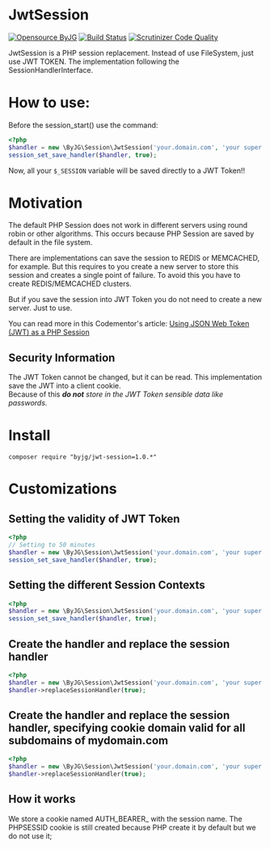 # JwtSession

[![Opensource ByJG](https://img.shields.io/badge/opensource-byjg.com-brightgreen.svg)](http://opensource.byjg.com)
[![Build Status](https://travis-ci.org/byjg/jwt-session.svg?branch=master)](https://travis-ci.org/byjg/jwt-session)
[![Scrutinizer Code Quality](https://scrutinizer-ci.com/g/byjg/jwt-session/badges/quality-score.png?b=master)](https://scrutinizer-ci.com/g/byjg/jwt-session/?branch=master)

JwtSession is a PHP session replacement. Instead of use FileSystem, just use JWT TOKEN. 
The implementation following the SessionHandlerInterface.

# How to use:

Before the session_start() use the command: 

```php
<?php
$handler = new \ByJG\Session\JwtSession('your.domain.com', 'your super secret key');
session_set_save_handler($handler, true);
```

Now, all your `$_SESSION` variable will be saved directly to a JWT Token!!
 
# Motivation

The default PHP Session does not work in different servers using round robin or other algorithms.
This occurs because PHP Session are saved by default in the file system. 

There are implementations can save the session to REDIS or MEMCACHED, for example. 
But this requires to you create a new server to store this session and creates a single point of failure. 
To avoid this you have to create REDIS/MEMCACHED clusters. 

But if you save the session into JWT Token you do not need to create a new server.
Just to use. 

You can read more in this Codementor's article: 
[Using JSON Web Token (JWT) as a PHP Session](https://www.codementor.io/byjg/using-json-web-token-jwt-as-a-php-session-axeuqbg1m)

## Security Information

The JWT Token cannot be changed, but it can be read. 
This implementation save the JWT into a client cookie.  
Because of this _**do not** store in the JWT Token sensible data like passwords_.
 
# Install

```
composer require "byjg/jwt-session=1.0.*"
```

# Customizations
 
## Setting the validity of JWT Token

```php
<?php
// Setting to 50 minutes
$handler = new \ByJG\Session\JwtSession('your.domain.com', 'your super secret key', 50);
session_set_save_handler($handler, true);
```

## Setting the different Session Contexts

```php
<?php
$handler = new \ByJG\Session\JwtSession('your.domain.com', 'your super secret key', 20, 'MYCONTEXT');
session_set_save_handler($handler, true);
```

## Create the handler and replace the session handler

```php
<?php
$handler = new \ByJG\Session\JwtSession('your.domain.com', 'your super secret key');
$handler->replaceSessionHandler(true);
```

## Create the handler and replace the session handler, specifying cookie domain valid for all subdomains of mydomain.com

```php
<?php
$handler = new \ByJG\Session\JwtSession('your.domain.com', 'your super secret key', null, null, '.mydomain.com');
$handler->replaceSessionHandler(true);
```

## How it works

We store a cookie named AUTH_BEARER_<context name> with the session name. The PHPSESSID cookie is still created because
PHP create it by default but we do not use it;


